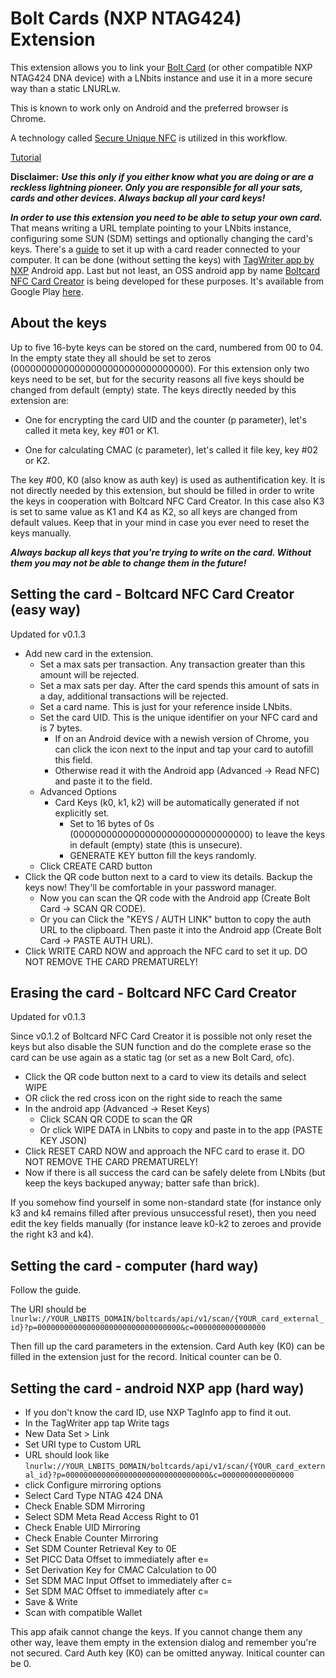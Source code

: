 # Bolt Cards (NXP NTAG424) Extension

This extension allows you to link your [Bolt Card](https://github.com/boltcard) (or other compatible NXP NTAG424 DNA device) with a LNbits instance and use it in a more secure way than a static LNURLw.

This is known to work only on Android and the preferred browser is Chrome.

A technology called [Secure Unique NFC](https://web.archive.org/web/20220706134959/https://mishka-scan.com/blog/secure-unique-nfc) is utilized in this workflow.

<a class="text-secondary" href="https://www.youtube.com/watch?v=wJ7QLFTRjK0">Tutorial</a>

**Disclaimer:** ***Use this only if you either know what you are doing or are a reckless lightning pioneer. Only you are responsible for all your sats, cards and other devices. Always backup all your card keys!***


***In order to use this extension you need to be able to setup your own card.*** That means writing a URL template pointing to your LNbits instance, configuring some SUN (SDM) settings and optionally changing the card's keys. There's a [guide](https://www.whitewolftech.com/articles/payment-card/) to set it up with a card reader connected to your computer. It can be done (without setting the keys) with [TagWriter app by NXP](https://play.google.com/store/apps/details?id=com.nxp.nfc.tagwriter) Android app. Last but not least, an OSS android app by name [Boltcard NFC Card Creator](https://github.com/boltcard/bolt-nfc-android-app) is being developed for these purposes. It's available from Google Play [here](https://play.google.com/store/apps/details?id=com.lightningnfcapp).

## About the keys

Up to five 16-byte keys can be stored on the card, numbered from 00 to 04. In the empty state they all should be set to zeros (00000000000000000000000000000000). For this extension only two keys need to be set, but for the security reasons all five keys should be changed from default (empty) state. The keys directly needed by this extension are:

- One for encrypting the card UID and the counter (p parameter), let's called it meta key, key #01 or K1.

- One for calculating CMAC (c parameter), let's called it file key, key #02 or K2.

The key #00, K0 (also know as auth key) is used as authentification key. It is not directly needed by this extension, but should be filled in order to write the keys in cooperation with Boltcard NFC Card Creator. In this case also K3 is set to same value as K1 and K4 as K2, so all keys are changed from default values. Keep that in your mind in case you ever need to reset the keys manually.

***Always backup all keys that you're trying to write on the card. Without them you may not be able to change them in the future!***


## Setting the card - Boltcard NFC Card Creator (easy way)
Updated for v0.1.3

- Add new card in the extension.
    - Set a max sats per transaction. Any transaction greater than this amount will be rejected.
    - Set a max sats per day. After the card spends this amount of sats in a day, additional transactions will be rejected.
    - Set a card name. This is just for your reference inside LNbits.
    - Set the card UID. This is the unique identifier on your NFC card and is 7 bytes.
        - If on an Android device with a newish version of Chrome, you can click the icon next to the input and tap your card to autofill this field.
        - Otherwise read it with the Android app (Advanced -> Read NFC) and paste it to the field.
    - Advanced Options
        - Card Keys (k0, k1, k2) will be automatically generated if not explicitly set.
            - Set to 16 bytes of 0s (00000000000000000000000000000000) to leave the keys in default (empty) state (this is unsecure).
            - GENERATE KEY button fill the keys randomly.
    - Click CREATE CARD button
- Click the QR code button next to a card to view its details. Backup the keys now! They'll be comfortable in your password manager.
    - Now you can scan the QR code with the Android app (Create Bolt Card -> SCAN QR CODE).
    - Or you can Click the "KEYS / AUTH LINK" button to copy the auth URL to the clipboard. Then paste it into the Android app (Create Bolt Card -> PASTE AUTH URL).
- Click WRITE CARD NOW and approach the NFC card to set it up. DO NOT REMOVE THE CARD PREMATURELY!

## Erasing the card - Boltcard NFC Card Creator
Updated for v0.1.3

Since v0.1.2 of Boltcard NFC Card Creator it is possible not only reset the keys but also disable the SUN function and do the complete erase so the card can be use again as a static tag (or set as a new Bolt Card, ofc).

- Click the QR code button next to a card to view its details and select WIPE
- OR click the red cross icon on the right side to reach the same
- In the android app (Advanced -> Reset Keys)
    - Click SCAN QR CODE to scan the QR
    - Or click WIPE DATA in LNbits to copy and paste in to the app (PASTE KEY JSON)
- Click RESET CARD NOW and approach the NFC card to erase it. DO NOT REMOVE THE CARD PREMATURELY!
- Now if there is all success the card can be safely delete from LNbits (but keep the keys backuped anyway; batter safe than brick).

If you somehow find yourself in some non-standard state (for instance only k3 and k4 remains filled after previous unsuccessful reset), then you need edit the key fields manually (for instance leave k0-k2 to zeroes and provide the right k3 and k4).

## Setting the card - computer (hard way)

Follow the guide.

The URI should be `lnurlw://YOUR_LNBITS_DOMAIN/boltcards/api/v1/scan/{YOUR_card_external_id}?p=00000000000000000000000000000000&c=0000000000000000`

Then fill up the card parameters in the extension. Card Auth key (K0) can be filled in the extension just for the record. Initical counter can be 0.

## Setting the card - android NXP app (hard way)
- If you don't know the card ID, use NXP TagInfo app to find it out.
- In the TagWriter app tap Write tags
- New Data Set > Link
- Set URI type to Custom URL
- URL should look like `lnurlw://YOUR_LNBITS_DOMAIN/boltcards/api/v1/scan/{YOUR_card_external_id}?p=00000000000000000000000000000000&c=0000000000000000`
- click Configure mirroring options
- Select Card Type NTAG 424 DNA
- Check Enable SDM Mirroring
- Select SDM Meta Read Access Right to 01
- Check Enable UID Mirroring
- Check Enable Counter Mirroring
- Set SDM Counter Retrieval Key to 0E
- Set PICC Data Offset to immediately after e=
- Set Derivation Key for CMAC Calculation to 00
- Set SDM MAC Input Offset to immediately after c=
- Set SDM MAC Offset to immediately after c=
- Save & Write
- Scan with compatible Wallet

This app afaik cannot change the keys. If you cannot change them any other way, leave them empty in the extension dialog and remember you're not secured. Card Auth key (K0) can be omitted anyway. Initical counter can be 0.
